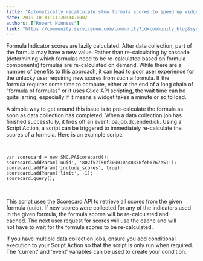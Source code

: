 ```yaml
---
title: "Automatically recalculate slow formula scores to speed up widget load times"
date: 2019-10-31T11:20:34.000Z
authors: ["Robert Ninness"]
link: "https://community.servicenow.com/community?id=community_blog&sys_id=225669ca1bf808d0d01143f6fe4bcbf7"
---
```

<p>Formula Indicator scores are lazily calculated. After data collection, part of the formula may have a new value. Rather than re-calculating by cascade (determining which formulas need to be re-calculated based on formula components) formulas are re-calculated on demand. While there are a number of benefits to this approach, it can lead to poor user experience for the unlucky user requiring new scores from such a formula. If the formula requires some time to compute, either at the end of a long chain of &#34;formula of formulas&#34; or it uses Glide API scripting, the wait time can be quite jarring, especially if it means a widget takes a minute or so to load.</p>
<p>A simple way to get around this issue is to pre-calculate the formula as soon as data collection has completed. When a data collection job has finished successfully, it fires off an event: pa.job.dc.ended.ok. Using a Script Action, a script can be triggered to immediately re-calculate the scores of a formula. Here is an example script:</p>
<p> </p>
<pre class="language-markup"><code>var scorecard &#61; new SNC.PAScorecard();
scorecard.addParam(&#39;uuid&#39;, &#39;802f57150f300010ad8350feb6767e51&#39;);
scorecard.addParam(&#39;include_scores&#39;, true);
scorecard.addParam(&#39;limit&#39;, -1);
scorecard.query();</code></pre>
<p> </p>
<p>This script uses the Scorecard API to retrieve all scores from the given formula (uuid). If new scores were collected for any of the indicators used in the given formula, the formula scores will be re-calculated and cached. The next user request for scores will use the cache and will not have to wait for the formula scores to be re-calculated. </p>
<p>If you have multiple data collection jobs, ensure you add conditional execution to your Script Action so that the script is only run when required. The &#39;current&#39; and &#39;event&#39; variables can be used to create your condition.</p>